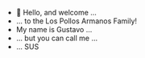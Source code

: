 - 👋 Hello, and welcome ...
- ... to the Los Pollos Armanos Family!
- My name is Gustavo ...
- ... but you can call me ...
- ... SUS
